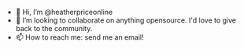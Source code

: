 - 👋 Hi, I’m @heatherpriceonline
- 💞️ I’m looking to collaborate on anything opensource. I'd love to give back to the community.
- 📫 How to reach me: send me an email!

<!---
heatherpriceonline/heatherpriceonline is a ✨ special ✨ repository because its `README.md` (this file) appears on your GitHub profile.
You can click the Preview link to take a look at your changes.
--->
